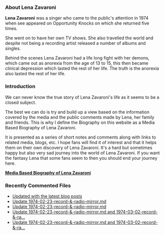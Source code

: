 ### About Lena Zavaroni

<p><strong>Lena Zavaroni</strong> was a singer who came to the public's attention in 1974 when see appeared on Opportunity Knocks on which she returned five times.</p>

<p>She went on to have her own TV shows. She also travelled the world and despite not being a recording artist released a number of albums and singles.</p>

<p>Behind the scenes Lena Zavaroni had a life long fight with her demons, which came out as anorexia from the age of 13 to 15, this then became clinical depression which lasted the rest of her life. The truth is the anorexia also lasted the rest of her life.</p>

### Introduction

<p>We can never know the true story of Lena Zavaroni's life as it seems to be a closed subject.</p>

<p>The best we can do is try and build up a view based on the information covered by the media and the public comments made by Lena, her family and friends. This is why I define the Biography on this website as a Media Based Biography of Lena Zavaroni.</p>

<p>It is presented as a series of short notes and comments along with links to related media, blogs, etc. I hope fans will find it of interest and that it helps them on their own discovery of Lena Zavaroni. It's a hard but sometimes happy but also very sad journey into the world of Lena Zavaroni. If you want the fantasy Lena that some fans seem to then you should end your journey here.</p>

<a href="https://fanzoflenazavaroni.github.io/biography/lena-zavaroni/"><strong>Media Based Biography of Lena Zavaroni</strong></a>

### Recently Commented Files

<!-- BLOG-POST-LIST:START -->
- [Updated with the latest blog posts](https://github.com/FanzOfLenaZavaroni/fanzoflenazavaroni.github.io/commit/1293a94e3e0c6816933d99fff039ac4ae55fdd05)
- [Update 1974-02-23-record-&amp;-radio-mirror.md](https://github.com/FanzOfLenaZavaroni/fanzoflenazavaroni.github.io/commit/9a6e4de8725bd6ed20a4db76c02e6691ac16e5d6)
- [Update 1974-02-23-record-&amp;-radio-mirror.md](https://github.com/FanzOfLenaZavaroni/fanzoflenazavaroni.github.io/commit/2d7c141663bd990fc31be5476c015756de2a3753)
- [Update 1974-02-23-record-&amp;-radio-mirror.md and 1974-03-02-record-&amp;-ra…](https://github.com/FanzOfLenaZavaroni/fanzoflenazavaroni.github.io/commit/8d53f128353d65573381d72274f696fd2242c770)
- [Update 1974-02-23-record-&amp;-radio-mirror.md and 1974-03-02-record-&amp;-ra…](https://github.com/FanzOfLenaZavaroni/fanzoflenazavaroni.github.io/commit/d84080715f8ad734d86906478ea3bd46e6931647)
<!-- BLOG-POST-LIST:END -->
